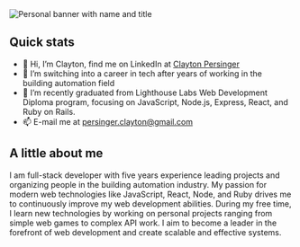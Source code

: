 <img src="https://github.com/oMnotopia/oMnotopia/blob/main/docs/Clayton%20Persinger.png?raw=true" alt="Personal banner with name and title" />

## Quick stats

 - 👋 Hi, I’m Clayton, find me on LinkedIn at <a href="https://www.linkedin.com/in/clayton-persinger-7b8415104/" > Clayton Persinger </a>
 - 👀 I’m switching into a career in tech after years of working in the building automation field
 - 🌱 I’m recently graduated from Lighthouse Labs Web Development Diploma program, focusing on JavaScript, Node.js, Express, React, and Ruby on Rails.
 - 📫 E-mail me at persinger.clayton@gmail.com

## A little about me

I am full-stack developer with five years experience leading projects and organizing people in the building automation industry. My passion for modern web technologies like JavaScript, React, Node, and Ruby drives me to continuously improve my web development abilities. During my free time, I learn new technologies by working on personal projects ranging from simple web games to complex API work. I aim to become a leader in the forefront of web development and create scalable and effective systems.
